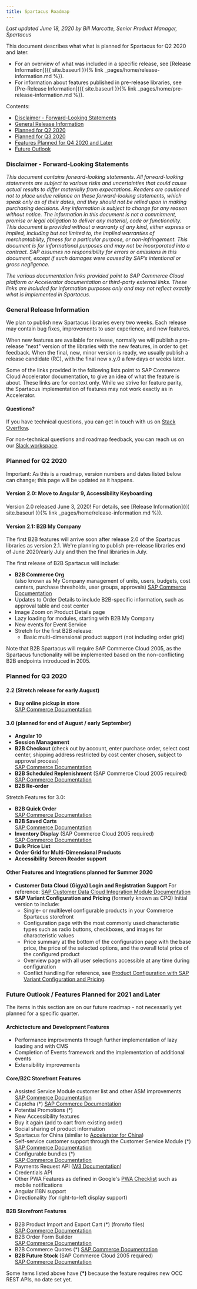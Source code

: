 ```yaml
---
title: Spartacus Roadmap
---
```


*Last updated June 18, 2020 by Bill Marcotte, Senior Product Manager, Spartacus*

This document describes what what is planned for Spartacus for Q2 2020 and later.
- For an overview of what was included in a specific release, see [Release Information]({{ site.baseurl }}{% link _pages/home/release-information.md %}).
- For information about features published in pre-release libraries, see [Pre-Release Information]({{ site.baseurl }}{% link _pages/home/pre-release-information.md %}).

Contents:
- [Disclaimer - Forward-Looking Statements](#disclaimer---forward-looking-statements)
- [General Release Information](#general-release-information)
- [Planned for Q2 2020](#planned-for-q2-2020)
- [Planned for Q3 2020](#planned-for-q3-2020)
- [Features Planned for Q4 2020 and Later](#features-planned-for-q4-2020-and-later)
- [Future Outlook](#future-outlook)



### Disclaimer - Forward-Looking Statements

*This document contains forward-looking statements. All forward-looking statements are subject to various risks and uncertainties that could cause actual results to differ materially from expectations. Readers are cautioned not to place undue reliance on these forward-looking statements, which speak only as of their dates, and they should not be relied upon in making purchasing decisions. Any information is subject to change for any reason without notice. The information in this document is not a commitment, promise or legal obligation to deliver any material, code or functionality.  This document is provided without a warranty of any kind, either express or implied, including but not limited to, the implied warranties of merchantability, fitness for a particular purpose, or non-infringement. This document is for informational purposes and may not be incorporated into a contract. SAP assumes no responsibility for errors or omissions in this document, except if such damages were caused by SAP’s intentional or gross negligence.*

*The various documentation links provided point to SAP Commerce Cloud platform or Accelerator documentation or third-party external links. These links are included for information purposes only and may not reflect exactly what is implemented in Spartacus.*
  
  
  
### General Release Information

We plan to publish new Spartacus libraries every two weeks. Each release may contain bug fixes, improvements to user experience, and new features.

When new features are available for release, normally we will publish a pre-release "next" version of the libraries with the new features, in order to get feedback. When the final, new, minor version is ready, we usually publish a release candidate (RC), with the final new x.y.0 a few days or weeks later. 

Some of the links provided in the following lists point to SAP Commerce Cloud Accelerator documentation, to give an idea of what the feature is about. These links are for context only. While we strive for feature parity, the Spartacus implementation of features may not work exactly as in Accelerator.
  
  
  
#### Questions?

If you have technical questions, you can get in touch with us on [Stack Overflow](https://stackoverflow.com/questions/tagged/spartacus-storefront). 
  
For non-technical questions and roadmap feedback, you can reach us on our [Slack workspace](https://join.slack.com/t/spartacus-storefront/shared_invite/enQtNDM1OTI3OTMwNjU5LTg1NGVjZmFkZjQzODc1MzFhMjc3OTZmMzIzYzg0YjMwODJiY2YxYjA5MTE5NjVmN2E5NjMxNjEzMGNlMDRjMjU).
  
  
  
### Planned for Q2 2020

Important: As this is a roadmap, version numbers and dates listed below can change; this page will be updated as it happens.

#### Version 2.0: Move to Angular 9, Accessibility Keyboarding

Version 2.0 released June 3, 2020! For details, see [Release Information]({{ site.baseurl }}{% link _pages/home/release-information.md %}).


#### Version 2.1: B2B My Company

The first B2B features will arrive soon after release 2.0 of the Spartacus libraries as version 2.1. We're planning to publish pre-release libraries end of June 2020/early July and then the final libraries in July.

The first release of B2B Spartacus will include:

- **B2B Commerce Org**  
  (also known as My Company management of units, users, budgets, cost centers, purchase thresholds, user groups, approvals) 
  [SAP Commerce Documentation](https://help.sap.com/viewer/4c33bf189ab9409e84e589295c36d96e/latest/en-US/8ac27d4d86691014a47588e9126fdf21.html?q=commerce%20org%20my%20company)
- Updates to Order Details to include B2B-specific information, such as approval table and cost center
- Image Zoom on Product Details page
- Lazy loading for modules, starting with B2B My Company
- New events for Event Service
- Stretch for the first B2B release:
  - Basic multi-dimensional product support (not including order grid)
  
Note that B2B Spartacus will require SAP Commerce Cloud 2005, as the Spartacus functionality will be implemented based on the non-conflicting B2B endpoints introduced in 2005. 

  
### Planned for Q3 2020

#### 2.2 (Stretch release for early August)

- **Buy online pickup in store**  
  [SAP Commerce Documentation](https://help.sap.com/viewer/4c33bf189ab9409e84e589295c36d96e/latest/en-US/8ae75e2086691014a64bf7cdd7ed5fd6.html)

#### 3.0 (planned for end of August / early September)

- **Angular 10**
- **Session Management**
- **B2B Checkout** (check out by account, enter purchase order, select cost center, shipping address restricted by cost center chosen, subject to approval process)  
  [SAP Commerce Documentation](https://help.sap.com/viewer/4c33bf189ab9409e84e589295c36d96e/latest/en-US/8ac2500f8669101493e69e1392b970fd.html)
- **B2B Scheduled Replenishment** (SAP Commerce Cloud 2005 required)  
  [SAP Commerce Documentation](https://help.sap.com/viewer/9d346683b0084da2938be8a285c0c27a/latest/en-US/8c3aa31e86691014a3c085a0e9186e0c.html) 
- **B2B Re-order**

Stretch Features for 3.0:

- **B2B Quick Order**  
  [SAP Commerce Documentation](https://help.sap.com/viewer/4c33bf189ab9409e84e589295c36d96e/latest/en-US/caf95981aa174660b3faf839a9dddbef.html)
- **B2B Saved Carts**  
  [SAP Commerce Documentation](https://help.sap.com/viewer/9d346683b0084da2938be8a285c0c27a/latest/en-US/4d094e78a5494963b2d66148167f0553.html?q=saved%20carts)
- **Inventory Display** (SAP Commerce Cloud 2005 required)  
  [SAP Commerce Documentation](https://help.sap.com/viewer/4c33bf189ab9409e84e589295c36d96e/latest/en-US/8ac35e1d866910148876ef95adde0c60.html) 
- **Bulk Price List**
- **Order Grid for Multi-Dimensional Products**
- **Accessibility Screen Reader support**

#### Other Features and Integrations planned for Summer 2020

- **Customer Data Cloud (Gigya) Login and Registration Support**
  For reference: [SAP Customer Data Cloud Integration Module Documentation](https://help.sap.com/viewer/50c996852b32456c96d3161a95544cdb/1905/en-US/4fc06a3539a940e6b707c0c543d44053.html)
- **SAP Variant Configuration and Pricing** (formerly known as CPQ)
  Initial version to include:
  - Single- or multilevel configurable products in your Commerce Spartacus storefront
  - Configuration page with the most commonly used characteristic types such as radio buttons, checkboxes, and images for characteristic values
  - Price summary at the bottom of the configuration page with the base price, the price of the selected options, and the overall total price of the configured product
  - Overview page with all user selections accessible at any time during configuration
  - Conflict handling
  For reference, see [Product Configuration with SAP Variant Configuration and Pricing](https://help.sap.com/viewer/80c3212d1d4646c5b91db43b84e9db47/2005/en-US).


### Future Outlook / Features Planned for 2021 and Later

The items in this section are on our future roadmap - not necessarily yet planned for a specific quarter.
  

#### Archictecture and Development Features

- Performance improvements through further implementation of lazy loading and with CMS
- Completion of Events framework and the implementation of additional events
- Extensibility improvements
  
#### Core/B2C Storefront Features
- Assisted Service Module customer list and other ASM improvements
  [SAP Commerce Documentation](https://help.sap.com/viewer/9d346683b0084da2938be8a285c0c27a/latest/en-US/8b571515866910148fc18b9e59d3e084.html)
- Captcha (\*)
  [SAP Commerce Documentation](https://help.sap.com/viewer/4c33bf189ab9409e84e589295c36d96e/latest/en-US/8ac8663086691014ab34b77436f85412.html) 
- Potential Promotions (\*)
- New Accessibility features
- Buy it again (add to cart from existing order)
- Social sharing of product information
- Spartacus for China (similar to [Accelerator for China](https://help.sap.com/viewer/4c33bf189ab9409e84e589295c36d96e/latest/en-US/8b258c36866910148298d20518a62a16.html))
- Self-service customer support through the Customer Service Module (\*)
  [SAP Commerce Documentation](https://help.sap.com/viewer/9d346683b0084da2938be8a285c0c27a/latest/en-US/aa039c46e5eb4c7da752afc0e05947e5.html)
- Configurable bundles (\*)  
  [SAP Commerce Documentation](https://help.sap.com/viewer/9d346683b0084da2938be8a285c0c27a/latest/en-US/8b6eec0286691014a041e59dc69dc185.html)
- Payments Request API ([W3 Documentation](https://www.w3.org/TR/payment-request/))
- Credentials API
- Other PWA Features as defined in Google's [PWA Checklist](https://developers.google.com/web/progressive-web-apps/checklist) such as mobile notifications
- Angular I18N support
- Directionality (for right-to-left display support)
   
#### B2B Storefront Features

- B2B Product Import and Export Cart (\*) (from/to files)  
  [SAP Commerce Documentation](https://help.sap.com/viewer/4c33bf189ab9409e84e589295c36d96e/latest/en-US/1a13b9c4f0fb4367a14006f77f479c86.html) 
- B2B Order Form Builder  
  [SAP Commerce Documentation](https://help.sap.com/viewer/4c33bf189ab9409e84e589295c36d96e/latest/en-US/8ac1a3d586691014911dd58c04389cc3.html)
- B2B Commerce Quotes (\*)
  [SAP Commerce Documentation](https://help.sap.com/viewer/4c33bf189ab9409e84e589295c36d96e/latest/en-US/a795b4722f6942c091ef716c66ddb37d.html)
- **B2B Future Stock** (SAP Commerce Cloud 2005 required)  
  [SAP Commerce Documentation](https://help.sap.com/viewer/4c33bf189ab9409e84e589295c36d96e/latest/en-US/8ac331e086691014bfdb96ba9faf7c86.html) 


Some items listed above have **(\*)** because the feature requires new OCC REST APIs, no date set yet.
